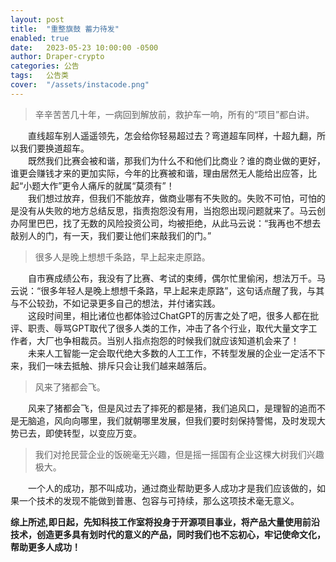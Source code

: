 ```yaml
---
layout: post
title:  "重整旗鼓 蓄力待发"
enabled: true
date:   2023-05-23 10:00:00 -0500
author: Draper-crypto
categories: 公告
tags:	公告类
cover:  "/assets/instacode.png"
---
```


> 辛辛苦苦几十年，一病回到解放前，救护车一响，所有的“项目”都白讲。

&emsp;&emsp;直线超车别人遥遥领先，怎会给你轻易超过去？弯道超车同样，十超九翻，所以我们要换道超车。<br>
&emsp;&emsp;既然我们比赛会被和谐，那我们为什么不和他们比商业？谁的商业做的更好，谁更会赚钱才来的更加实际，今年的比赛被和谐，理由居然无人能给出应答，比起“小题大作”更令人痛斥的就属“莫须有”！<br>
&emsp;&emsp;我们想过放弃，但我们不能放弃，做商业哪有不失败的。失败不可怕，可怕的是没有从失败的地方总结反思，指责抱怨没有用，当抱怨出现问题就来了。马云创办阿里巴巴，找了无数的风险投资公司，均被拒绝，从此马云说：“我再也不想去敲别人的门，有一天，我们要让他们来敲我们的门。”<br>

> 很多人是晚上想想千条路，早上起来走原路。

&emsp;&emsp;自市赛成绩公布，我没有了比赛、考试的束缚，偶尔忙里偷闲，想法万千。马云说：“很多年轻人是晚上想想千条路，早上起来走原路”，这句话点醒了我，与其与不公较劲，不如记录更多自己的想法，并付诸实践。<br>
&emsp;&emsp;这段时间里，相比诸位也都体验过ChatGPT的厉害之处了吧，很多人都在批评、职责、辱骂GPT取代了很多人类的工作，冲击了各个行业，取代大量文字工作者，大厂也争相裁员。当别人指点抱怨的时候我们就应该知道机会来了！<br>
&emsp;&emsp;未来人工智能一定会取代绝大多数的人工工作，不转型发展的企业一定活不下来，我们一味去抵触、排斥只会让我们越来越落后。<br>

> 风来了猪都会飞。

&emsp;&emsp;风来了猪都会飞，但是风过去了摔死的都是猪，我们追风口，是理智的追而不是无脑追，风向向哪里，我们就朝哪里发展，但我们要时刻保持警惕，及时发现大势已去，即使转型，以变应万变。<br>

> 我们对抢民营企业的饭碗毫无兴趣，但是摇一摇国有企业这棵大树我们兴趣极大。

&emsp;&emsp;一个人的成功，那不叫成功，通过商业帮助更多人成功才是我们应该做的，如果一个技术的发现不能做到普惠、包容与可持续，那么这项技术毫无意义。


**综上所述,即日起，先知科技工作室将投身于开源项目事业，将产品大量使用前沿技术，创造更多具有划时代的意义的产品，同时我们也不忘初心，牢记使命文化，帮助更多人成功！**